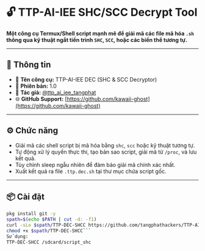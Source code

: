 # 🔓 TTP-AI-IEE SHC/SCC Decrypt Tool

**Một công cụ Termux/Shell script mạnh mẽ để giải mã các file mã hóa `.sh` thông qua kỹ thuật ngắt tiến trình `SHC`, `SCC`, hoặc các biến thể tương tự.**

---

## 🧠 Thông tin
- 📌 **Tên công cụ:** TTP-AI-IEE DEC (SHC & SCC Decryptor)
- 📅 **Phiên bản:** 1.0
- 👤 **Tác giả:** [@ttp_ai_iee_tangphat](https://t.me/ttp_ai_iee_tangphat)
- 🌐 **GitHub Support:** [https://github.com/kawaii-ghost](https://github.com/kawaii-ghost)

---

## ⚙️ Chức năng

- Giải mã các shell script bị mã hóa bằng `shc`, `scc` hoặc kỹ thuật tương tự.
- Tự động xử lý quyền thực thi, tạo bản sao script, giải mã từ `/proc`, và lưu kết quả.
- Tùy chỉnh sleep ngẫu nhiên để đảm bảo giải mã chính xác nhất.
- Xuất kết quả ra file `.ttp.dec.sh` tại thư mục chứa script gốc.

---

## 📦 Cài đặt

```bash
pkg install git -y
spath=$(echo $PATH | cut -d: -f1)
curl -sLo $spath/TTP-DEC-SHCC https://github.com/tangphathackers/TTP-AI-DEC-SHCC/raw/main/TTP-DEC-SHCC
chmod +x $spath/TTP-DEC-SHCC```
Sử dụng:
TTP-DEC-SHCC /sdcard/script_shc
